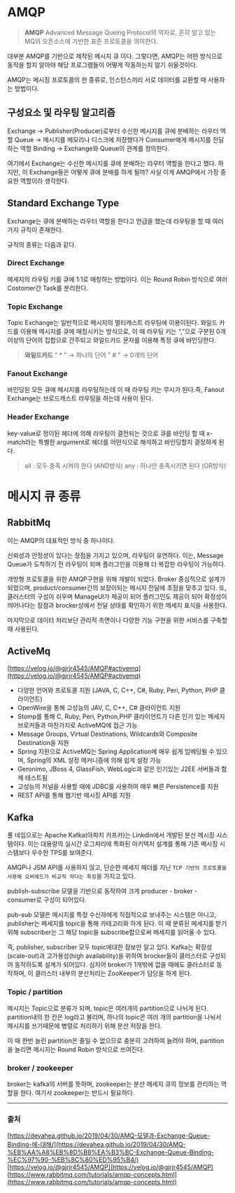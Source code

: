 # AMQP

>**AMQP**
Advanced Message Queing Protocol의 약자로, 흔히 알고 있는 MQ의 오픈소스에 기반한 표준 프로토콜을 의미한다.

대부분 AMQP를 기반으로 제작된 메시지 큐 이다.
그렇다면, AMQP는 어떤 방식으로 동작을 할지 알아야 해당 프로그램들이 어떻게 작동하는지 알기 쉬울것이다.

AMQP는 메시징 프로토콜의 한 종류로, 인스턴스끼리 서로 데이터를 교환할 때 사용하는 방법이다.

## 구성요소 및 라우팅 알고리즘

Exchange → Publisher(Producer)로부터 수신한 메시지를 큐에 분배하는 라우터 역할
Queue → 메시지를 메모리나 디스크에 저장했다가 Consumer에게 메시지를 전달하는 역할
Binding → Exchange와 Queue의 관계를 정의한다.

여기에서 Exchange는 수신한 메시지를 큐에 분배하는 라우터 역할을 한다고 했다.
하지만, 이 Exchange들은 어떻게 큐에 분배를 하게 될까? 사실 이게 AMQP에서 가장 중요한 역할이라 생각한다.

## Standard Exchange Type

Exchange는 큐에 분배하는 라우터 역할을 한다고 언급을 했는데 라우팅을 할 때 여러가지 규칙이 존재한다.

규칙의 종류는 다음과 같다.

### Direct Exchange

메세지의 라우팅 키를 큐에 1:1로 매칭하는 방법이다. 이는 Round Robin 방식으로 여러 Costomer간 Task를 분리한다.

### Topic Exchange

Topic Exchange는 일반적으로 메시지의 멀티캐스트 라우팅에 이용이된다. 
와일드 카드를 이용해 메시지를 큐에 매칭시키는 방식으로, 이 때 라우팅 키는 “,”으로 구분된  0개 이상의 단어의 집합으로 간주되고 와일드카드 문자를 이용해 특정 큐에 바인딩한다.

> **와일드카드**
" * " → 하나의 단어
" # " → 0개의 단어

### Fanout Exchange

바인딩된 모든 큐에 메시지를 라우팅하는데 이 때 라우팅 키는 무시가 된다.즉, Fanout Exchange는 브로드캐스트 라우팅을 하는데 사용이 된다.

### Header Exchange

key-value로 정이된 헤더에 의해 라우팅이 결전되는 것으로
큐를 바인딩 할 때 x-match라는 특별한 argument로 헤더를 어떤식으로 해석하고 바인딩할지 결정하게 된다.

> all : 모두 충족 시켜야 한다 (AND방식)
any : 하나만 충족시키면 된다 (OR방식)
> 

# 메시지 큐 종류

## RabbitMq

이는 AMQP의 대표적인 방식 중 하나이다.

신뢰성과 안정성이 있다는 장점을 가지고 있으며, 라우팅이 유연하다.
이는, Message Queue가 도착하기 전 라우팅이 되며 플러그인을 이용해 더 복잡한 라우팅이 가능하다.

개방형 프로토콜을 위한 AMQP구현을 위해 개발이 되었다.
Broker 중심적으로 설계가 되었으며, product/consumer간의 보장이되는 메시지 전달에 초점을 맞추고 있다.
또, 클러스터의 구성이 쉬우며 ManageUI가 제공이 되어 플러그인도 제공이 되어 확정성이 띄어나다는 장점과 brocker상에서 전달 상태를 확인하기 위한 메세지 표식을 사용한다.

마지막으로 데이터 처리보단 관리적 측면이나 다양한 기능 구현을 위한 서비스를 구축할 때 사용된다.

## ActiveMq

[https://velog.io/@gjrjr4545/AMQP#activemq](https://velog.io/@gjrjr4545/AMQP#activemq)

- 다양한 언어와 프로토콜 지원 (JAVA, C, C++, C#, Ruby, Peri, Python, PHP 클라이언트)
- OpenWire을 통해 고성능의 JAV, C, C++, C# 클라이언트 지원
- Stomp를 통해 C, Ruby, Peri, Python,PHP 클라이언트가 다른 인기 있는 메세지 브로커들과 마찬가지로 ActiveMQ에 접근 가능
- Message Groups, Virtual Destinations, Wildcards와 Composite Destination을 지원
- Spring 지원으로 ActiveMQ는 Spring Application에 매우 쉽게 임베딩될 수 있으며, Spring의 XML 설정 메커니즘에 의해 쉽게 설정 가능
- Geronimo, JBoss 4, GlassFish, WebLogic과 같은 인기있는 J2EE 서버들과 함께 테스트됨
- 고성능의 저널을 사용할 때에 JDBC를 사용하여 매우 빠른 Persistence를 지원
- REST API를 통해 웹기반 메시징 API를 지원

## Kafka

풀 네임으로는 Apache Kafka(아파치 카프카)는 LinkdIn에서 개발된 분산 메시징 시스템이다.
이는 대용량의 실시간 로그처리에 특화된 아키텍처 설계를 통해 기존 메시징 시스템보다 우수한 TPS를 보여준다.

AMQP나 JSM API를 사용하지 않고, 단순한 메세지 헤더를 지닌 `TCP 기반의 프로토콜을 사용해 오버헤드가 비교적 작다는 특징`을 가지고 있다.

publish-subscribe 모델을 기반으로 동작하여 크게 producer - broker - consumer로 구성이 되어있다.

pub-sub 모델은 메시지를 특정 수신자에게 직접적으로 보내주는 시스템은 아니고, publisher는 메세지를 topic을 통해 카테고리화 하게 된다. 이 때 분류된 메세지를 받기 위해 subscriber는 그 해당 topic을 subscribe함으로써 메세지를 읽어올 수 있다.

즉, publisher, subscriber 모두 topic에대한 정보만 알고 있다.
Kafka는 확장성(scale-out)과 고가용성(high availability)을 위하여 brocker들이 클러스터로 구성되어 동작하도록 설계가 되어있다. 심지어 broker가 1개밖에 없을 때에도 클러스터로 동작하며, 이 클러스터 내부의 분산처리는 ZooKeeper가 담당을 하게 된다.

### Topic / partition

메시지는 Topic으로 분류가 되며, topic은 여러개의 partition으로 나뉘게 된다.
partition내의 한 칸은 log라고 불리며, 하나의 topic은 여러 개의 partition을 나눠서 메시지를 쓰기때문에 병렬로 처리하기 위해 분산 저장을 한다.

이 때 한번 늘린 partition은 줄일 수 없으므로 충분히 고려하여 늘려야 하며, partition을 늘리면 메시지는 Round Robin 방식으로 쓰여진다.

### broker / zookeeper

broker는 kafka의 서버를 뜻하며, zookeeper는 분산 메세지 큐의 정보를 관리하는 역할을 한다.
여기서 zookeeper는 반드시 필요하다.

---

### 출처

[https://devahea.github.io/2019/04/30/AMQ-모델과-Exchange-Queue-Binding-에-대해/](https://devahea.github.io/2019/04/30/AMQ-%EB%AA%A8%EB%8D%B8%EA%B3%BC-Exchange-Queue-Binding-%EC%97%90-%EB%8C%80%ED%95%B4/)
[https://velog.io/@gjrjr4545/AMQP](https://velog.io/@gjrjr4545/AMQP)
[https://www.rabbitmq.com/tutorials/amqp-concepts.html](https://www.rabbitmq.com/tutorials/amqp-concepts.html)
